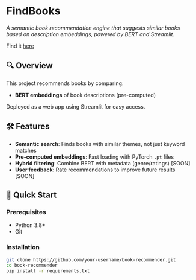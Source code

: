 # FindBooks

_A semantic book recommendation engine that suggests similar books based on description embeddings, powered by BERT and Streamlit._

Find it [here](findbooks.streamlit.app)

## 🔍 Overview
This project recommends books by comparing:
- **BERT embeddings** of book descriptions (pre-computed)

Deployed as a web app using Streamlit for easy access.

## 🛠️ Features
- **Semantic search**: Finds books with similar themes, not just keyword matches
- **Pre-computed embeddings**: Fast loading with PyTorch `.pt` files
- **Hybrid filtering**: Combine BERT with metadata (genre/ratings) [SOON]
- **User feedback**: Rate recommendations to improve future results [SOON]

## 🚀 Quick Start

### Prerequisites
- Python 3.8+
- Git

### Installation
```bash
git clone https://github.com/your-username/book-recommender.git
cd book-recommender
pip install -r requirements.txt
